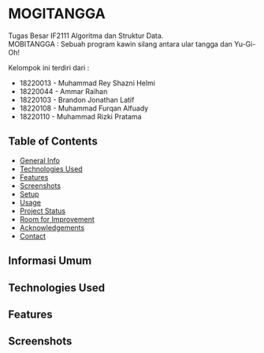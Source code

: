 # MOGITANGGA
Tugas Besar IF2111 Algoritma dan Struktur Data.<br />
MOBITANGGA : Sebuah program kawin silang antara ular tangga dan Yu-Gi-Oh!

Kelompok ini terdiri dari :
- 18220013 - Muhammad Rey Shazni Helmi
- 18220044 - Ammar Raihan
- 18220103 - Brandon Jonathan Latif
- 18220108 - Muhammad Furqan Alfuady
- 18220110 - Muhammad Rizki Pratama

## Table of Contents
* [General Info](#general-information)
* [Technologies Used](#technologies-used)
* [Features](#features)
* [Screenshots](#screenshots)
* [Setup](#setup)
* [Usage](#usage)
* [Project Status](#project-status)
* [Room for Improvement](#room-for-improvement)
* [Acknowledgements](#acknowledgements)
* [Contact](#contact)
<!-- * [License](#license) -->


## Informasi Umum

<!-- You don't have to answer all the questions - just the ones relevant to your project. -->


## Technologies Used


## Features


## Screenshots
<!-- If you have screenshots you'd like to share, include them here. -->
